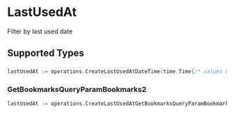 # LastUsedAt

Filter by last used date


## Supported Types

### 

```go
lastUsedAt := operations.CreateLastUsedAtDateTime(time.Time{/* values here */})
```

### GetBookmarksQueryParamBookmarks2

```go
lastUsedAt := operations.CreateLastUsedAtGetBookmarksQueryParamBookmarks2(operations.GetBookmarksQueryParamBookmarks2{/* values here */})
```

